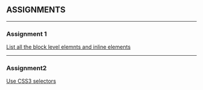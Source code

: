 <h2> ASSIGNMENTS </h2>

<hr>

<h3>Assignment 1</h3>

[List all the block level elemnts and inline elements](/day4/block-inline-elemnts.txt)

<hr>

<h3>Assignment2</h3>

[Use CSS3 selectors](/day4/css3-selectors.css)
